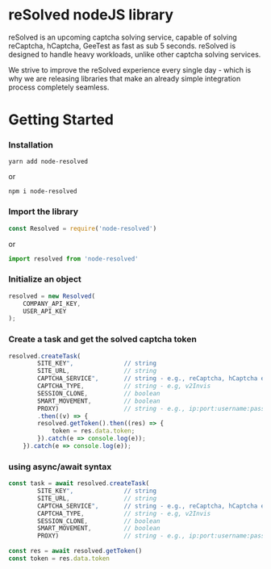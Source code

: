 # reSolved nodeJS library

reSolved is an upcoming captcha solving service, capable of solving reCaptcha, hCaptcha, GeeTest as fast as sub 5 seconds. reSolved is designed to handle heavy workloads, unlike other captcha solving services. 

We strive to improve the reSolved experience every single day - which is why we are releasing libraries that make an already simple integration process completely seamless.


# Getting Started
### Installation
```
yarn add node-resolved
```
or
```
npm i node-resolved
```


### Import the library
```javascript
const Resolved = require('node-resolved')
```
or
```javascript
import resolved from 'node-resolved'
```


### Initialize an object
```javascript
resolved = new Resolved(
    COMPANY_API_KEY,
    USER_API_KEY
);
```


### Create a task and get the solved captcha token
```javascript
resolved.createTask(
        SITE_KEY",              // string
        SITE_URL,               // string
        CAPTCHA_SERVICE",       // string - e.g., reCaptcha, hCaptcha etc
        CAPTCHA_TYPE,           // string - e.g, v2Invis
        SESSION_CLONE,          // boolean
        SMART_MOVEMENT,         // boolean
        PROXY)                  // string - e.g., ip:port:username:password
        .then((v) => {
        resolved.getToken().then((res) => {
            token = res.data.token;
        }).catch(e => console.log(e));
    }).catch(e => console.log(e));
```

### using async/await syntax
```javascript
const task = await resolved.createTask(
        SITE_KEY",              // string
        SITE_URL,               // string
        CAPTCHA_SERVICE",       // string - e.g., reCaptcha, hCaptcha etc
        CAPTCHA_TYPE,           // string - e.g, v2Invis
        SESSION_CLONE,          // boolean
        SMART_MOVEMENT,         // boolean
        PROXY)                  // string - e.g., ip:port:username:password
   
const res = await resolved.getToken()
const token = res.data.token
```
